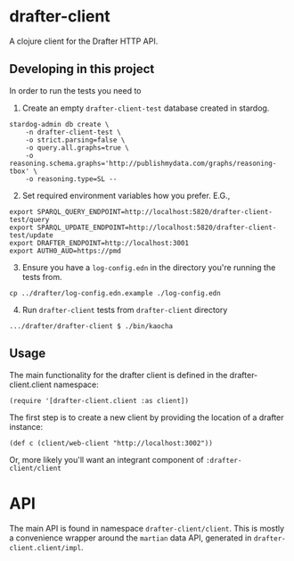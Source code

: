 # drafter-client

A clojure client for the Drafter HTTP API.

## Developing in this project

In order to run the tests you need to

1. Create an empty `drafter-client-test` database created in stardog.
```shell
stardog-admin db create \
    -n drafter-client-test \
    -o strict.parsing=false \
    -o query.all.graphs=true \
    -o reasoning.schema.graphs='http://publishmydata.com/graphs/reasoning-tbox' \
    -o reasoning.type=SL --
```

2. Set required environment variables how you prefer. E.G.,

``` shell
export SPARQL_QUERY_ENDPOINT=http://localhost:5820/drafter-client-test/query
export SPARQL_UPDATE_ENDPOINT=http://localhost:5820/drafter-client-test/update
export DRAFTER_ENDPOINT=http://localhost:3001
export AUTH0_AUD=https://pmd
```

3. Ensure you have a `log-config.edn` in the directory you're running the tests
   from.

``` shell
cp ../drafter/log-config.edn.example ./log-config.edn
```

4. Run `drafter-client` tests from `drafter-client` directory

``` shell
.../drafter/drafter-client $ ./bin/kaocha
```

## Usage

The main functionality for the drafter client is defined in the drafter-client.client namespace:

    (require '[drafter-client.client :as client])

The first step is to create a new client by providing the location of a drafter instance:

    (def c (client/web-client "http://localhost:3002"))

Or, more likely you'll want an integrant component of `:drafter-client/client`

# API

The main API is found in namespace `drafter-client/client`. This is mostly a
convenience wrapper around the `martian` data API, generated in
`drafter-client.client/impl`.
